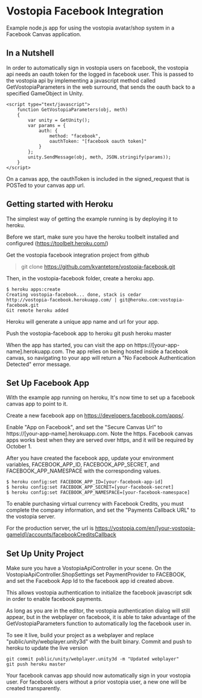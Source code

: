 Vostopia Facebook Integration
=============================

Example node.js app for using the vostopia avatar/shop system in a 
Facebook Canvas application. 

In a Nutshell
-------------

In order to automatically sign in vostopia users on facebook, the vostopia
api needs an oauth token for the logged in facebook user. This is passed to the 
vostopia api by implementing a javascript method called GetVostopiaParameters in 
the web surround, that sends the oauth back to a specified GameObject in Unity.

    <script type="text/javascript">
        function GetVostopiaParameters(obj, meth)
        {
            var unity = GetUnity();
            var params = {
                auth: {
                    method: "facebook",
                    oauthToken: "[facebook oauth token]"
                }
            };
            unity.SendMessage(obj, meth, JSON.stringify(params));
        }
    </script>

On a canvas app, the oauthToken is included in the signed_request that is 
POSTed to your canvas app url. 


Getting started with Heroku
---------------------------

The simplest way of getting the example running is by deploying it to 
heroku. 

Before we start, make sure you have the heroku toolbelt installed and configured 
(https://toolbelt.heroku.com/)

Get the vostopia facebook integration project from github
> git clone https://github.com/kvantetore/vostopia-facebook.git

Then, in the vostopia-facebook folder, create a heroku app. 

    $ heroku apps:create
    Creating vostopia-facebook... done, stack is cedar
    http://vostopia-facebook.herokuapp.com/ | git@heroku.com:vostopia-facebook.git
    Git remote heroku added

Heroku will generate a unique app name and url for your app.

Push the vostopia-facebook app to heroku
    git push heroku master

When the app has started, you can visit the app on https://[your-app-name].herokuapp.com.
The app relies on being hosted inside a facebook canvas, so navigating to your app will return a
"No Facebook Authentication Detected" error message.


Set Up Facebook App
-------------------

With the example app running on heroku, It's now time to set up a facebook canvas app to point to it.

Create a new facebook app on https://developers.facebook.com/apps/.

Enable "App on Facebook", and set the "Secure Canvas Url" to https://[your-app-name].herokuapp.com. 
Note the https. Facebook canvas apps works best when they are served over https, and it will be required
by October 1.

After you have created the facebook app, update your environment variables, FACEBOOK_APP_ID, FACEBOOK_APP_SECRET,
and FACEBOOK_APP_NAMESPACE with the corresponding values. 

    $ heroku config:set FACEBOOK_APP_ID=[your-facebook-app-id]
    $ heroku config:set FACEBOOK_APP_SECRET=[your-facebook-secret] 
    $ heroku config:set FACEBOOK_APP_NAMESPACE=[your-facebook-namespace]

To enable purchasing virtual currency with Facebook Credits, you must complete the company information, 
and set the "Payments Callback URL" to the vostopia server.

For the production server, the url is
   https://vostopia.com/en/[your-vostopia-gameId]/accounts/facebookCreditsCallback


Set Up Unity Project
--------------------

Make sure you have a VostopiaApiController in your scene. On the VostopiaApiController.ShopSettings set
PaymentProvider to FACEBOOK, and set the Facebook App Id to the facebook app id created above. 

This allows vostopia authentication to initialize the facebook javascript sdk in order to enable
facebook payments.

As long as you are in the editor, the vostopia authentication dialog will still appear, but in the webplayer
on facebook, it is able to take advantage of the GetVostopiaParameters function to automatically log the
facebook user in.

To see it live, build your project as a webplayer and replace "public/unity/webplayer.unity3d" with the built binary.
Commit and push to heroku to update the live version

    git commit public/unity/webplayer.unity3d -m "Updated webplayer"
    git push heroku master

Your facebook canvas app should now automatically sign in your vostopia user. For facebook users without 
a prior vostopia user, a new one will be created transparently.
